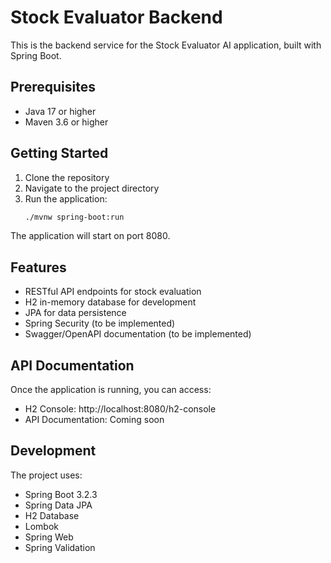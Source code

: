 # Stock Evaluator Backend

This is the backend service for the Stock Evaluator AI application, built with Spring Boot.

## Prerequisites

- Java 17 or higher
- Maven 3.6 or higher

## Getting Started

1. Clone the repository
2. Navigate to the project directory
3. Run the application:
   ```bash
   ./mvnw spring-boot:run
   ```

The application will start on port 8080.

## Features

- RESTful API endpoints for stock evaluation
- H2 in-memory database for development
- JPA for data persistence
- Spring Security (to be implemented)
- Swagger/OpenAPI documentation (to be implemented)

## API Documentation

Once the application is running, you can access:
- H2 Console: http://localhost:8080/h2-console
- API Documentation: Coming soon

## Development

The project uses:
- Spring Boot 3.2.3
- Spring Data JPA
- H2 Database
- Lombok
- Spring Web
- Spring Validation
